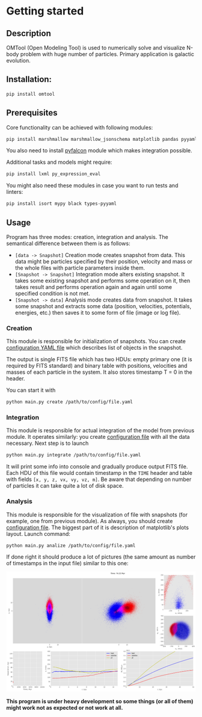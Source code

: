 # Getting started

## Description
OMTool (Open Modeling Tool) is used to numerically solve and visualize N-body problem with huge number of particles. Primary application is galactic evolution. 

## Installation:

```bash
pip install omtool 
```

## Prerequisites
Core functionality can be achieved with following modules:

```bash
pip install marshmallow marshmallow_jsonschema matplotlib pandas pyyaml argparse astropy amuse-framework
```

You also need to install [pyfalcon](https://github.com/GalacticDynamics-Oxford/pyfalcon) module which makes integration possible.

Additional tasks and models might require:

```bash
pip install lxml py_expression_eval
```

You might also need these modules in case you want to run tests and linters:

```bash
pip install isort mypy black types-pyyaml
```

## Usage

Program has three modes: creation, integration and analysis. The semantical difference between them is as follows:

* `[data -> Snapshot]` Creation mode creates snapshot from data. This data might be particles specified by their position, velocity and mass or the whole files with particle parameters inside them. 
* `[Snapshot -> Snapshot]` Integration mode alters existing snapshot. It takes some existing snapshot and performs some operation on it, then takes result and performs operation again and again until some specified condition is not met. 
* `[Snapshot -> data]` Analysis mode creates data from snapshot. It takes some snapshot and extracts some data (position, velocities, potentials, energies, etc.) then saves it to some form of file (image or log file).

### Creation

This module is responsible for initialization of snapshots. You can create [configuration YAML file](https://github.com/Kraysent/OMTool/blob/main/examples/full_model/creation_config.yaml) which describes list of objects in the snapshot.

The output is single FITS file which has two HDUs: empty primary one (it is required by FITS standard) and binary table with positions, velocities and masses of each particle in the system. It also stores timestamp T = 0 in the header. 

You can start it with

```bash
python main.py create /path/to/config/file.yaml
```

### Integration

This module is responsible for actual integration of the model from previous module. It operates similarly: you create [configuration file](https://github.com/Kraysent/OMTool/blob/main/examples/full_model/integration_config.yaml) with all the data necessary. Next step is to launch 

```bash
python main.py integrate /path/to/config/file.yaml
```

It will print some info into console and gradually produce output FITS file. Each HDU of this file would contain timestamp in the `TIME` header and table with fields `[x, y, z, vx, vy, vz, m]`. Be aware that depending on number of particles it can take quite a lot of disk space.

### Analysis

This module is responsible for the visualization of file with snapshots (for example, one from previous module). As always, you should create [configuration file](https://github.com/Kraysent/OMTool/blob/main/examples/full_model/analysis_config.yaml). The biggest part of it is description of matplotlib's plots layout. Launch command:

```bash
python main.py analize /path/to/config/file.yaml
```

If done right it should produce a lot of pictures (the same amount as number of timestamps in the input file) similar to this one: 

![](images/image.png)

**This program is under heavy development so some things (or all of them) might work not as expected or not work at all.**
